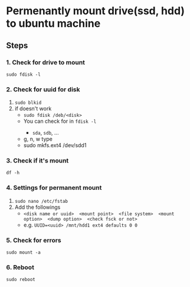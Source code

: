 # Permenantly mount drive(ssd, hdd) to ubuntu machine

## Steps

### 1. Check for drive to mount
`sudo fdisk -l`

### 2. Check for uuid for disk

1. `sudo blkid`
2. if doesn't work
    - `sudo fdisk /deb/<disk>`
    - You can check for <disk> in `fdisk -l` 
        - `sda`, `sdb`, ...
    - g, n, w type
    - sudo mkfs.ext4 /dev/sdd1

### 3. Check if it's mount
`df -h`

### 4. Settings for permanent mount
1. `sudo nano /etc/fstab`
2. Add the followings
    - `<disk name or uuid>  <mount point>  <file system>  <mount option>  <dump option>  <check fsck or not>`
    - e.g. `UUID=<uuid> /mnt/hdd1 ext4 defaults 0 0`

### 5. Check for errors
`sudo mount -a`


### 6. Reboot
`sudo reboot`

